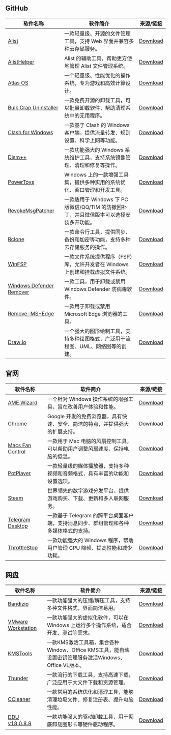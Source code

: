 ## GitHub

| 软件名称                  | 软件简介             | 来源/链接   |
|---------------------------|----------------------|-------------|
| [Alist](https://github.com/AlistGo/alist) | 一款轻量级、开源的文件管理工具，支持 Web 界面并兼容多种云存储服务。 | [Download](https://github.com/AlistGo/alist/releases/download/v3.41.0/alist-windows-386.zip) |
| [AlistHelper](https://github.com/Xmarmalade/alisthelper) | Alist 的辅助工具，帮助更方便地管理 Alist 文件管理系统。 | [Download](https://github.com/Xmarmalade/alisthelper/releases/download/v0.1.5/AlistHelper_installer_v0.1.5_windows-x86_64.exe) |
| [Atlas OS](https://atlasos.io/) | 一个轻量级、性能优化的操作系统，专为游戏和高效计算设计。 | [Download](https://github.com/Atlas-OS/Atlas/releases/download/0.4.1/AtlasPlaybook_v0.4.1.zip) |
| [Bulk Crap Uninstaller](https://github.com/Klocman/Bulk-Crap-Uninstaller) | 一款免费开源的卸载工具，可以批量卸载软件，帮助清理系统中的无用程序。 | [Download](https://github.com/Klocman/Bulk-Crap-Uninstaller/releases/download/v5.8.2/BCUninstaller_5.8.2_setup.exe) |
| [Clash for Windows](https://github.com/Z-Siqi/Clash-for-Windows_Chinese) | 一款基于 Clash 的 Windows 客户端，提供流量转发、规则设置、科学上网等功能。 | [Download](https://github.com/Z-Siqi/Clash-for-Windows_Chinese/releases/download/CFW-V0.20.39_OPT-1/Clash.for.Windows.Setup.0.20.39_Opt-1.exe) |
| [Dism++](https://github.com/Chuyu-Team/Dism-Multi-language) | 一款功能强大的 Windows 系统维护工具，支持系统镜像管理、清理和修复等操作。 | [Download](https://github.com/Chuyu-Team/Dism-Multi-language/releases/download/v10.1.1002.2/Dism++10.1.1002.1B.zip) |
| [PowerToys](https://github.com/microsoft/PowerToys) | Windows 上的一款增强工具集，提供多种实用的系统优化、窗口管理和开发工具。 | [Download](https://github.com/microsoft/PowerToys/releases/download/v0.87.1/PowerToysSetup-0.87.1-x64.exe) |
| [RevokeMsgPatcher](https://github.com/huiyadanli/RevokeMsgPatcher) | 一款适用于 Windows 下 PC 版微信/QQ/TIM 的防撤回补丁，并且微信版本可以选择安装多开功能。 | [Download](https://github.com/huiyadanli/RevokeMsgPatcher/releases/download/2.0/RevokeMsgPatcher.v2.0.zip) |
| [Rclone](https://github.com/rclone/rclone) | 一款命令行工具，提供同步、备份和加密等功能，支持多种云存储服务的操作。 | [Download](https://github.com/rclone/rclone/releases/download/v1.68.2/rclone-v1.68.2-windows-386.zip) |
| [WinFSP](https://github.com/winfsp/winfsp) | 一款文件系统提供程序（FSP）库，允许开发者在 Windows 上创建和挂载虚拟文件系统。 | [Download](https://github.com/winfsp/winfsp/releases/download/v2.0/winfsp-2.0.23075.msi) |
| [Windows Defender Remover](https://github.com/ionuttbara/windows-defender-remover) | 一款工具，用于卸载或禁用 Windows Defender 防病毒软件。 | [Download](https://github.com/ionuttbara/windows-defender-remover/releases/download/release_def_12_8_2/DefenderRemover.exe) |
| [Remove-MS-Edge](https://github.com/ShadowWhisperer/Remove-MS-Edge) | 一款用于卸载或禁用 Microsoft Edge 浏览器的工具。 | [Download](https://github.com/ShadowWhisperer/Remove-MS-Edge/blob/main/Remove-Edge.exe?raw=true) |
| [Draw.io](https://github.com/jgraph/drawio-desktop) | 一个强大的图形绘制工具，支持多种绘图格式，广泛用于流程图、UML、网络图等的创建。 | [Download](https://github.com/jgraph/drawio-desktop/releases/download/v25.0.2/draw.io-25.0.2-windows-installer.exe) |

## 官网

| 软件名称                  | 软件简介             | 来源/链接   |
|---------------------------|----------------------|-------------|
| [AME Wizard](https://ameliorated.io/) | 一个针对 Windows 操作系统的增强工具，旨在改善用户体验和性能。 | [Download](https://download.ameliorated.io/AME%20Wizard%20Beta.zip) |
| [Chrome](https://www.google.com/chrome/) | Google 开发的免费浏览器，具有快速、安全、简洁的特点，并提供强大的扩展支持。 | [Download](https://dl.google.com/tag/s/appguid%3D%7B8A69D345-D564-463C-AFF1-A69D9E530F96%7D%26iid%3D%7B98FA2F36-DCC5-5606-BAA0-464A1F3FDA5B%7D%26lang%3Dzh-CN%26browser%3D4%26usagestats%3D1%26appname%3DGoogle%2520Chrome%26needsadmin%3Dprefers%26ap%3Dx64-statsdef_1%26installdataindex%3Dempty/update2/installers/ChromeSetup.exe) |
| [Macs Fan Control](https://crystalidea.com/macs-fan-control) | 一款用于 Mac 电脑的风扇控制工具，可以帮助用户调整风扇速度，保持电脑的低温。 | [Download](https://crystalidea.com/downloads/macsfancontrol_setup.exe) |
| [PotPlayer](https://potplayer.daum.net/) | 一款轻量级的媒体播放器，支持多种视频和音频格式，具有丰富的功能和设置选项。 | [Download](https://t1.daumcdn.net/potplayer/PotPlayer/Version/Latest/PotPlayerSetup64.exe) |
| [Steam](https://store.steampowered.com) | 世界领先的数字游戏分发平台，提供游戏购买、下载、更新和多人联网服务。 | [Download](https://cdn.cloudflare.steamstatic.com/client/installer/SteamSetup.exe) |
| [Telegram Desktop](https://telegram.org/dl/desktop/win64) | 一款基于 Telegram 的跨平台桌面客户端，支持消息同步、群组管理和各种多媒体格式的支持。 | [Download](https://telegram.org/dl/desktop/win64) |
| [ThrottleStop](https://www.techpowerup.com/download/techpowerup-throttlestop/) | 一款功能强大的 Windows 程序，帮助用户管理 CPU 降频、提高性能和减少功耗。 | [Download](https://throttlestop.b-cdn.net/ThrottleStop_9.6.zip) |

## 网盘

| 软件名称       | 软件简介             | 来源/链接   |
|----------------|----------------------|-------------|
| [Bandizip](https://www.bandisoft.com/bandizip/) | 一款功能强大的压缩/解压工具，支持多种文件格式，界面简洁易用。 | [Download](https://www.123684.com/s/3p3Hjv-2BWD) |
| [VMware Workstation](www.vmware.com) | 一款功能强大的虚拟化软件，可以在 Windows 上运行多个操作系统，适合开发、测试等需求。 | [Download](https://www.123684.com/s/3p3Hjv-sBWD) |
| [KMSTools](https://msfree.su/index.php?threads/681/post-51273) | 一款KMS激活工具箱，集合各种Window、Office KMS工具，能自动设置密钥管理服务激活Windows、Office VL版本。 | [Download](https://www.123684.com/s/3p3Hjv-WBWD) |
| [Thunder](https://www.xunlei.com/) | 一款流行的下载工具，支持高速下载，广泛应用于大文件下载和资源管理。 | [Download](https://www.123684.com/s/3p3Hjv-CBWD) |
| [CCleaner](https://www.ccleaner.com/) | 一款常用的系统优化和清理工具，能够清理垃圾文件、修复注册表、提升电脑性能。 | [Download](https://www.123684.com/s/3p3Hjv-NBWD) |
| [DDU v18.0.8.9](https://www.wagnardsoft.com/) | 一款功能强大的驱动卸载工具，用于彻底卸载图形卡等硬件驱动程序。 | [Download](https://www.123684.com/s/3p3Hjv-OBWD) |
